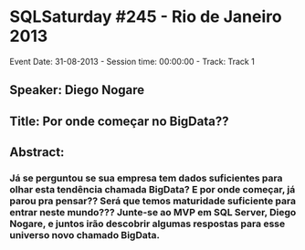 # SQLSaturday #245 - Rio de Janeiro 2013
Event Date: 31-08-2013 - Session time: 00:00:00 - Track: Track 1
## Speaker: Diego Nogare
## Title: Por onde começar no BigData??
## Abstract:
### Já se perguntou se sua empresa tem dados suficientes para olhar esta tendência chamada BigData? E por onde começar, já parou pra pensar?? Será que temos maturidade suficiente para entrar neste mundo??? Junte-se ao MVP em SQL Server, Diego Nogare, e juntos irão descobrir algumas respostas para esse universo novo chamado BigData.
